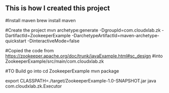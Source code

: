 ## This is how I created this project

#Install maven
brew install maven

#Create the project
mvn archetype:generate -DgroupId=com.cloudxlab.zk -DartifactId=ZookeeperExample -DarchetypeArtifactId=maven-archetype-quickstart -DinteractiveMode=false

#Copied the code from https://zookeeper.apache.org/doc/trunk/javaExample.html#sc_design
#into ZookeeperExample/src/main/com.cloudxlab.zk

#TO Build go into
cd ZookeeperExample
mvn package

export CLASSPATH=./target/ZookeeperExample-1.0-SNAPSHOT.jar 
java  com.cloudxlab.zk.Executor
